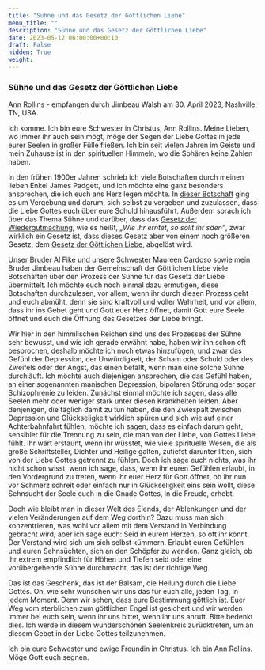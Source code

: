 ```yaml
---
title: "Sühne und das Gesetz der Göttlichen Liebe"
menu_title: ""
description: "Sühne und das Gesetz der Göttlichen Liebe"
date: 2023-05-12 06:00:00+00:10
draft: False
hidden: True
weight:
---
```

### Sühne und das Gesetz der Göttlichen Liebe

Ann Rollins - empfangen durch Jimbeau Walsh am 30. April 2023, Nashville, TN, USA.

Ich komme. Ich bin eure Schwester in Christus, Ann Rollins. Meine Lieben, wo immer ihr auch sein mögt, möge der Segen der Liebe Gottes in jede eurer Seelen in großer Fülle fließen. Ich bin seit vielen Jahren im Geiste und mein Zuhause ist in den spirituellen Himmeln, wo die Sphären keine Zahlen haben.

In den frühen 1900er Jahren schrieb ich viele Botschaften durch meinen lieben Enkel James Padgett, und ich möchte eine ganz besonders ansprechen, die ich euch ans Herz legen möchte. In [dieser Botschaft](/padgett-botschaften/padgett-botschaften-in-reihenfolge-des-datums/padgett-botschaften-1915-januar-august/vergebung-und-goettliche-barmherzigkeit-jep-ann-rollins-31-maerz-1915/) ging es um Vergebung und darum, sich selbst zu vergeben und zuzulassen, dass die Liebe Gottes euch über eure Schuld hinausführt. Außerdem sprach ich über das Thema Sühne und darüber, dass das [Gesetz der Wiedergutmachung](/spirituelle-themen/spirituelle-gesetze/das-gesetz-der-wiedergutmachung/), wie es heißt, *„Wie ihr erntet, so sollt ihr säen”*, zwar wirklich ein Gesetz ist, dass dieses Gesetz aber von einem noch größeren Gesetz, dem [Gesetz der Göttlichen Liebe](/spirituelle-themen/spirituelle-gesetze/das-gesetz-der-goettlichen-liebe/), abgelöst wird.

Unser Bruder Al Fike und unsere Schwester Maureen Cardoso sowie mein Bruder Jimbeau haben der Gemeinschaft der Göttlichen Liebe viele Botschaften über den Prozess der Sühne für das Gesetz der Liebe übermittelt. Ich möchte euch noch einmal dazu ermutigen, diese Botschaften durchzulesen, vor allem, wenn ihr durch diesen Prozess geht und euch abmüht, denn sie sind kraftvoll und voller Wahrheit, und vor allem, dass ihr ins Gebet geht und Gott euer Herz öffnet, damit Gott eure Seele öffnet und euch die Öffnung des Gesetzes der Liebe bringt.

Wir hier in den himmlischen Reichen sind uns des Prozesses der Sühne sehr bewusst, und wie ich gerade erwähnt habe, haben wir ihn schon oft besprochen, deshalb möchte ich noch etwas hinzufügen, und zwar das Gefühl der Depression, der Unwürdigkeit, der Scham oder Schuld oder des Zweifels oder der Angst, das einen befällt, wenn man eine solche Sühne durchläuft. Ich möchte auch diejenigen ansprechen, die das Gefühl haben, an einer sogenannten manischen Depression, bipolaren Störung oder sogar Schizophrenie zu leiden. Zunächst einmal möchte ich sagen, dass alle Seelen mehr oder weniger stark unter diesen Krankheiten leiden. Aber denjenigen, die täglich damit zu tun haben, die den Zwiespalt zwischen Depression und Glückseligkeit wirklich spüren und sich wie auf einer Achterbahnfahrt fühlen, möchte ich sagen, dass es einfach darum geht, sensibler für die Trennung zu sein, die man von der Liebe, von Gottes Liebe, fühlt.  Ihr wärt erstaunt, wenn ihr wüsstet, wie viele spirituelle Wesen, die als große Schriftsteller, Dichter und Heilige galten, zutiefst darunter litten, sich von der Liebe Gottes getrennt zu fühlen. Doch ich sage euch nichts, was ihr nicht schon wisst, wenn ich sage, dass, wenn ihr euren Gefühlen erlaubt, in den Vordergrund zu treten, wenn ihr euer Herz für Gott öffnet, ob ihr nun vor Schmerz schreit oder einfach nur in Glückseligkeit eins sein wollt, diese Sehnsucht der Seele euch in die Gnade Gottes, in die Freude, erhebt.

Doch wie bleibt man in dieser Welt des Elends, der Ablenkungen und der vielen Veränderungen auf dem Weg dorthin? Dazu muss man sich konzentrieren, was wohl vor allem mit dem Verstand in Verbindung gebracht wird, aber ich sage euch: Seid in eurem Herzen, so oft ihr könnt. Der Verstand wird sich um sich selbst kümmern. Erlaubt euren Gefühlen und euren Sehnsüchten, sich an den Schöpfer zu wenden. Ganz gleich, ob ihr extrem empfindlich für Höhen und Tiefen seid oder eine vorübergehende Sühne durchmacht, das ist der richtige Weg.

Das ist das Geschenk, das ist der Balsam, die Heilung durch die Liebe Gottes. Oh, wie sehr wünschen wir uns das für euch alle, jeden Tag, in jedem Moment. Denn wir sehen, dass eure Bestimmung göttlich ist. Euer Weg vom sterblichen zum göttlichen Engel ist gesichert und wir werden immer bei euch sein, wenn ihr uns bittet, wenn ihr uns anruft. Bitte bedenkt dies. Ich werde in diesem wunderschönen Seelenkreis zurücktreten, um an diesem Gebet in der Liebe Gottes teilzunehmen.

Ich bin eure Schwester und ewige Freundin in Christus. Ich bin Ann Rollins. Möge Gott euch segnen.

